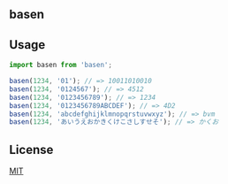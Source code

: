 basen
------------------------------------------------

## Usage
``` js
import basen from 'basen';

basen(1234, '01'); // => 10011010010
basen(1234, '0124567'); // => 4512
basen(1234, '0123456789'); // => 1234
basen(1234, '0123456789ABCDEF'); // => 4D2
basen(1234, 'abcdefghijklmnopqrstuvwxyz'); // => bvm
basen(1234, 'あいうえおかきくけこさしすせそ'); // => かくお
```

## License
[MIT](LICENSE)
